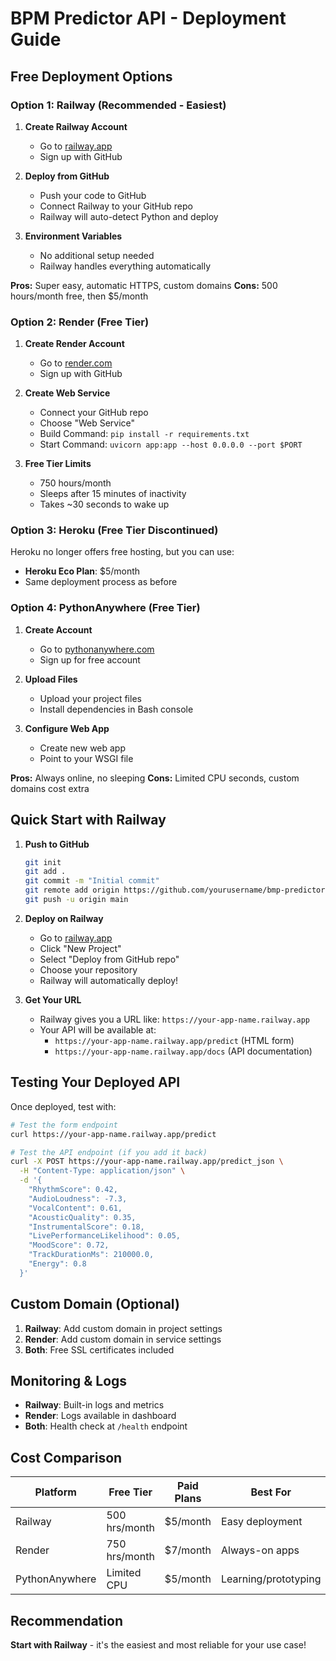 # BPM Predictor API - Deployment Guide

## Free Deployment Options

### Option 1: Railway (Recommended - Easiest)

1. **Create Railway Account**
   - Go to [railway.app](https://railway.app)
   - Sign up with GitHub

2. **Deploy from GitHub**
   - Push your code to GitHub
   - Connect Railway to your GitHub repo
   - Railway will auto-detect Python and deploy

3. **Environment Variables**
   - No additional setup needed
   - Railway handles everything automatically

**Pros:** Super easy, automatic HTTPS, custom domains
**Cons:** 500 hours/month free, then $5/month

### Option 2: Render (Free Tier)

1. **Create Render Account**
   - Go to [render.com](https://render.com)
   - Sign up with GitHub

2. **Create Web Service**
   - Connect your GitHub repo
   - Choose "Web Service"
   - Build Command: `pip install -r requirements.txt`
   - Start Command: `uvicorn app:app --host 0.0.0.0 --port $PORT`

3. **Free Tier Limits**
   - 750 hours/month
   - Sleeps after 15 minutes of inactivity
   - Takes ~30 seconds to wake up

### Option 3: Heroku (Free Tier Discontinued)

Heroku no longer offers free hosting, but you can use:
- **Heroku Eco Plan**: $5/month
- Same deployment process as before

### Option 4: PythonAnywhere (Free Tier)

1. **Create Account**
   - Go to [pythonanywhere.com](https://pythonanywhere.com)
   - Sign up for free account

2. **Upload Files**
   - Upload your project files
   - Install dependencies in Bash console

3. **Configure Web App**
   - Create new web app
   - Point to your WSGI file

**Pros:** Always online, no sleeping
**Cons:** Limited CPU seconds, custom domains cost extra

## Quick Start with Railway

1. **Push to GitHub**
   ```bash
   git init
   git add .
   git commit -m "Initial commit"
   git remote add origin https://github.com/yourusername/bmp-predictor.git
   git push -u origin main
   ```

2. **Deploy on Railway**
   - Go to [railway.app](https://railway.app)
   - Click "New Project"
   - Select "Deploy from GitHub repo"
   - Choose your repository
   - Railway will automatically deploy!

3. **Get Your URL**
   - Railway gives you a URL like: `https://your-app-name.railway.app`
   - Your API will be available at:
     - `https://your-app-name.railway.app/predict` (HTML form)
     - `https://your-app-name.railway.app/docs` (API documentation)

## Testing Your Deployed API

Once deployed, test with:

```bash
# Test the form endpoint
curl https://your-app-name.railway.app/predict

# Test the API endpoint (if you add it back)
curl -X POST https://your-app-name.railway.app/predict_json \
  -H "Content-Type: application/json" \
  -d '{
    "RhythmScore": 0.42,
    "AudioLoudness": -7.3,
    "VocalContent": 0.61,
    "AcousticQuality": 0.35,
    "InstrumentalScore": 0.18,
    "LivePerformanceLikelihood": 0.05,
    "MoodScore": 0.72,
    "TrackDurationMs": 210000.0,
    "Energy": 0.8
  }'
```

## Custom Domain (Optional)

1. **Railway**: Add custom domain in project settings
2. **Render**: Add custom domain in service settings
3. **Both**: Free SSL certificates included

## Monitoring & Logs

- **Railway**: Built-in logs and metrics
- **Render**: Logs available in dashboard
- **Both**: Health check at `/health` endpoint

## Cost Comparison

| Platform | Free Tier | Paid Plans | Best For |
|----------|-----------|------------|----------|
| Railway | 500 hrs/month | $5/month | Easy deployment |
| Render | 750 hrs/month | $7/month | Always-on apps |
| PythonAnywhere | Limited CPU | $5/month | Learning/prototyping |

## Recommendation

**Start with Railway** - it's the easiest and most reliable for your use case!
